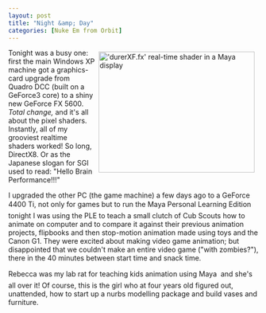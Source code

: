 ```yaml
---
layout: post
title: "Night &amp; Day"
categories: [Nuke Em from Orbit]
---
```

<img src="http://www.botzilla.com/bpix/durerXF.jpg" width=314 height=243 hspace=8 vspace=6 border=0 title="'durerXF.fx' real-time shader in a Maya display" align="right">Tonight was a busy one: first the main Windows XP machine got a graphics-card upgrade from Quadro DCC (built on a GeForce3 core) to a shiny new GeForce FX 5600. <i>Total change,</i> and it's all about the pixel shaders. Instantly, all of my grooviest realtime shaders worked! So long, DirectX8. Or as the Japanese slogan for SGI used to read: "Hello Brain Performance!!!"

I upgraded the other PC (the game machine) a few days ago to a GeForce 4400 Ti, not only for games but to run the Maya Personal Learning Edition &#151; tonight I was using the PLE to teach a small clutch of Cub Scouts how to animate on computer and to compare it against their previous animation projects, flipbooks and then stop-motion animation made using toys and the Canon G1. They were excited about making video game animation; but disappointed that we couldn't make an entire video game ("with zombies?"), there in the 40 minutes between start time and snack time.

Rebecca was my lab rat for teaching kids animation using Maya &#151; and she's all over it! Of course, this is the girl who at four years old figured out, unattended, how to start up a nurbs modelling package and build vases and furniture.


